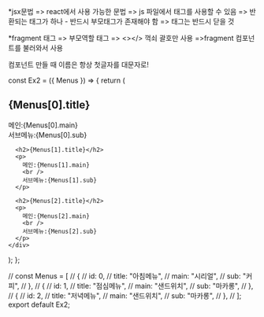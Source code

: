 \*jsx문법
=> react에서 사용 가능한 문법
=> js 파일에서 태그를 사용할 수 있음
=> 반환되는 태그가 하나 - 반드시 부모태그가 존재해야 함
=> 태그는 반드시 닫을 것

\*fragment 태그
=> 부모역할 태그
=> <></> 꺽쇠 괄호만 사용
=>fragment 컴포넌트를 불러와서 사용

컴포넌트 만들 때 이름은 항상 첫글자를 대문자로!

const Ex2 = ({ Menus }) => {
return (

<div>
<h2>{Menus[0].title}</h2>
<p>
메인:{Menus[0].main}
<br />
서브메뉴:{Menus[0].sub}
</p>

      <h2>{Menus[1].title}</h2>
      <p>
        메인:{Menus[1].main}
        <br />
        서브메뉴:{Menus[1].sub}
      </p>

      <h2>{Menus[2].title}</h2>
      <p>
        메인:{Menus[2].main}
        <br />
        서브메뉴:{Menus[2].sub}
      </p>
    </div>

);
};

// const Menus = [
// {
// id: 0,
// title: "아침메뉴",
// main: "시리얼",
// sub: "커피",
// },
// {
// id: 1,
// title: "점심메뉴",
// main: "샌드위치",
// sub: "마카롱",
// },
// {
// id: 2,
// title: "저녁메뉴",
// main: "샌드위치",
// sub: "마카롱",
// },
// ];
export default Ex2;
